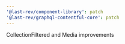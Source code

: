 ```yaml
---
'@last-rev/component-library': patch
'@last-rev/graphql-contentful-core': patch
---
```


CollectionFiltered and Media improvements

